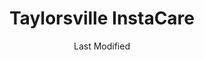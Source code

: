 ---
layout: location-page
date: Last Modified
description: "Local COVID-19 testing is available at Taylorsville InstaCare in Taylorsville, Utah, USA."
permalink: "locations/utah/taylorsville/taylorsville-instacare/"
tags:
  - locations
  - utah
title: Taylorsville InstaCare
uniqueName: taylorsville-instacare
state: Utah
stateAbbr: UT
hood: "Taylorsville"
address: "3845 W 4700 S"
city: "Taylorsville"
zip: "84129"
zipsNearby: "84003 84004 84006 84010 84011 84054 84087 84302 84324 84013 84014 84015 84016 84056 84075 84089 84017 84024 84307 84020 84027 84022 84310 84626 84628 84025 84633 84029 84032 84033 84315 84317 84036 84061 84037 84040 84041 84005 84043 84045 84044 84047 84049 84645 84018 84050 84055 84201 84244 84401 84402 84403 84404 84405 84407 84408 84409 84412 84414 84415 84057 84058 84059 84097 84328 84060 84068 84098 84651 84042 84062 84601 84602 84603 84604 84605 84606 84065 84095 84096 84067 84069 84653 84101 84102 84103 84104 84105 84106 84107 84108 84109 84110 84111 84112 84113 84114 84115 84116 84117 84118 84119 84120 84121 84122 84123 84124 84125 84126 84127 84128 84129 84130 84131 84132 84133 84134 84136 84138 84139 84141 84143 84145 84147 84148 84150 84151 84152 84157 84158 84165 84170 84171 84180 84184 84189 84190 84199 84070 84090 84091 84092 84093 84094 84655 84660 84663 84664 84071 84074 84080 84082 84081 84084 84088 84340 84086 84144" 
mapUrl: "http://maps.apple.com/?q=Taylorsville+InstaCare&address=3845+W+4700+S,Taylorsville,Utah,84129"
locationType: Drive-thru
phone: "801-840-2020"
website: "https://intermountainhealthcare.org/locations/taylorsville-clinic/"
onlineBooking: undefined
closed: undefined
closedUpdate: April 21st, 2020
notes: "Requires phone screen."
days: Everyday
hours: 9AM-5PM
ctaMessage: Learn more
ctaUrl: "https://intermountainhealthcare.org/locations/taylorsville-clinic/"
---
